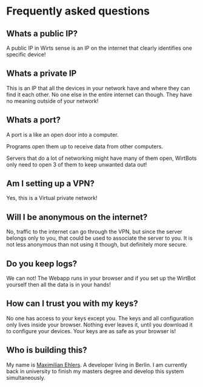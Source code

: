 # Frequently asked questions

## Whats a public IP?

A public IP in Wirts sense is an IP on the internet that clearly identifies one specific device!

## Whats a private IP

This is an IP that all the devices in your network have and where they can find it each other. No one else in the entire internet can though. They have no meaning outside of your network!

## Whats a port?

A port is a like an open door into a computer.

Programs open them up to receive data from other computers.

Servers that do a lot of networking might have many of them open, WirtBots only need to open 3 of them to keep unwanted data out!

## Am I setting up a VPN?

Yes, this is a Virtual private network!

## Will I be anonymous on the internet?

No, traffic to the internet can go through the VPN, but since the server belongs only to you, that could be used to associate the server to you.
It is not less anonymous than not using it though, but definitely more secure.

## Do you keep logs?

We can not! The Webapp runs in your browser and if you set up the WirtBot yourself then all the data is in your hands!

## How can I trust you with my keys?

No one has access to your keys except you. The keys and all configuration only lives inside your browser. Nothing ever leaves it, until you download it to configure your devices. Your keys are as safe as your browser is!

## Who is building this?

My name is [Maximilian Ehlers](https://ehlers.berlin). A developer living in Berlin.
I am currently back in university to finish my masters degree and develop this system simultaneously.
